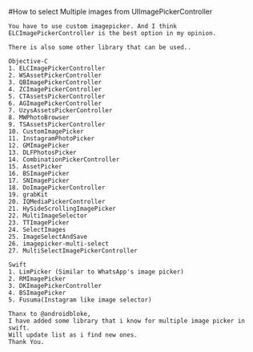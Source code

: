 #How to select Multiple images from UIImagePickerController


	You have to use custom imagepicker. And I think ELCImagePickerController is the best option in my opinion.
	
	There is also some other library that can be used..
	
	Objective-C
	1. ELCImagePickerController
	2. WSAssetPickerController
	3. QBImagePickerController
	4. ZCImagePickerController
	5. CTAssetsPickerController
	6. AGImagePickerController
	7. UzysAssetsPickerController
	8. MWPhotoBrowser
	9. TSAssetsPickerController
	10. CustomImagePicker
	11. InstagramPhotoPicker
	12. GMImagePicker
	13. DLFPhotosPicker
	14. CombinationPickerController
	15. AssetPicker
	16. BSImagePicker
	17. SNImagePicker
	18. DoImagePickerController
	19. grabKit
	20. IQMediaPickerController
	21. HySideScrollingImagePicker
	22. MultiImageSelector
	23. TTImagePicker
	24. SelectImages
	25. ImageSelectAndSave
	26. imagepicker-multi-select
	27. MultiSelectImagePickerController
	
	Swift
	1. LimPicker (Similar to WhatsApp's image picker) 
	2. RMImagePicker
	3. DKImagePickerController
	4. BSImagePicker
	5. Fusuma(Instagram like image selector)
	
	Thanx to @androidbloke,
	I have added some library that i know for multiple image picker in swift.
	Will update list as i find new ones.
	Thank You.

